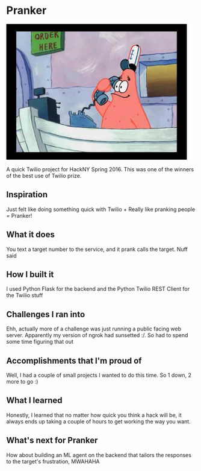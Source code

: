 # Pranker
![A beautiful candid of Patrick Star should have been here :'(](patrick.jpg "IS THIS THE KRUSTY KRAB?")

A quick Twilio project for HackNY Spring 2016. This was one of the winners of the best use of Twilio prize.

## Inspiration
Just felt like doing something quick with Twilio + Really like pranking people = Pranker!
## What it does
You text a target number to the service, and it prank calls the target. Nuff said
## How I built it
I used Python Flask for the backend and the Python Twilio REST Client for the Twilio stuff 
## Challenges I ran into
Ehh, actually more of a challenge was just running a public facing web server. Apparently my version of ngrok had sunsetted :/. So had to spend some time figuring that out
## Accomplishments that I'm proud of
Well, I had a couple of small projects I wanted to do this time. So 1 down, 2 more to go :)
## What I learned
Honestly, I learned that no matter how quick you think a hack will be, it always ends up taking a couple of hours to get working the way you want.
## What's next for Pranker
How about building an ML agent on the backend that tailors the responses to the target's frustration, MWAHAHA
